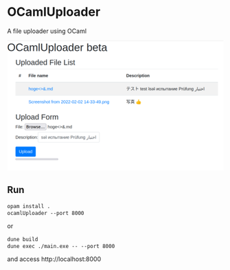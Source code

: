# OCamlUploader
A file uploader using OCaml

![window](./window.png)

## Run
```
opam install .
ocamlUploader --port 8000
```

or

```
dune build
dune exec ./main.exe -- --port 8000
```

and access http://localhost:8000